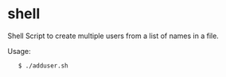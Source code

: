 # shell
Shell Script to create multiple users from a list of names in a file.

Usage:
<br>
```bash
   $ ./adduser.sh
